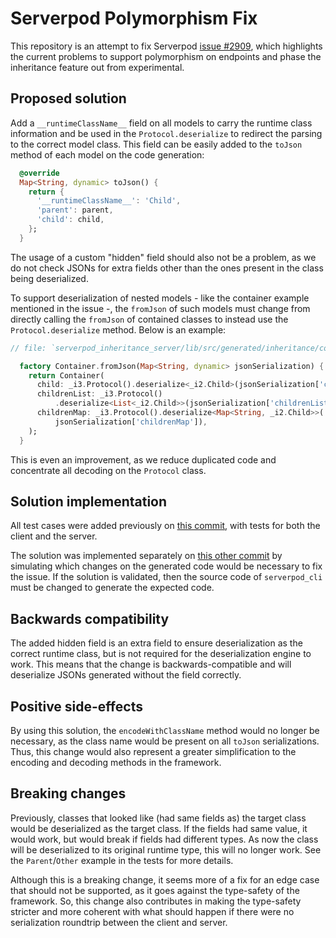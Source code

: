# Serverpod Polymorphism Fix

This repository is an attempt to fix Serverpod
[issue #2909](https://github.com/serverpod/serverpod/issues/2909), which
highlights the current problems to support polymorphism on endpoints and phase
the inheritance feature out from experimental.

## Proposed solution

Add a `__runtimeClassName__` field on all models to carry the runtime class
information and be used in the `Protocol.deserialize` to redirect the parsing
to the correct model class. This field can be easily added to the `toJson`
method of each model on the code generation:

```dart
  @override
  Map<String, dynamic> toJson() {
    return {
      '__runtimeClassName__': 'Child',
      'parent': parent,
      'child': child,
    };
  }
```

The usage of a custom "hidden" field should also not be a problem, as we do not
check JSONs for extra fields other than the ones present in the class being
deserialized.

To support deserialization of nested models - like the container example
mentioned in the issue -, the `fromJson` of such models must change from
directly calling the `fromJson` of contained classes to instead use the
`Protocol.deserialize` method. Below is an example:

```dart
// file: `serverpod_inheritance_server/lib/src/generated/inheritance/container.dart`

  factory Container.fromJson(Map<String, dynamic> jsonSerialization) {
    return Container(
      child: _i3.Protocol().deserialize<_i2.Child>(jsonSerialization['child']),
      childrenList: _i3.Protocol()
          .deserialize<List<_i2.Child>>(jsonSerialization['childrenList']),
      childrenMap: _i3.Protocol().deserialize<Map<String, _i2.Child>>(
          jsonSerialization['childrenMap']),
    );
  }
```

This is even an improvement, as we reduce duplicated code and concentrate all
decoding on the `Protocol` class.

## Solution implementation

All test cases were added previously on
[this commit](https://github.com/marcelomendoncasoares/serverpod_inheritance/commit/372fc7bce6bbe3e4e8c3c34df7d14297824fffe6),
with tests for both the client and the server.

The solution was implemented separately on
[this other commit](https://github.com/marcelomendoncasoares/serverpod_inheritance/commit/3a328fec65e8f7412a752f54e9080f23da784758)
by simulating which changes on the generated code would be necessary to fix the
issue. If the solution is validated, then the source code of `serverpod_cli`
must be changed to generate the expected code.

## Backwards compatibility

The added hidden field is an extra field to ensure deserialization as the
correct runtime class, but is not required for the deserialization engine to
work. This means that the change is backwards-compatible and will deserialize
JSONs generated without the field correctly.

## Positive side-effects

By using this solution, the `encodeWithClassName` method would no longer be
necessary, as the class name would be present on all `toJson` serializations.
Thus, this change would also represent a greater simplification to the encoding
and decoding methods in the framework.

## Breaking changes

Previously, classes that looked like (had same fields as) the target class
would be deserialized as the target class. If the fields had same value, it
would work, but would break if fields had different types. As now the class
will be deserialized to its original runtime type, this will no longer work.
See the `Parent`/`Other` example in the tests for more details.

Although this is a breaking change, it seems more of a fix for an edge case
that should not be supported, as it goes against the type-safety of the
framework. So, this change also contributes in making the type-safety stricter
and more coherent with what should happen if there were no serialization
roundtrip between the client and server.
